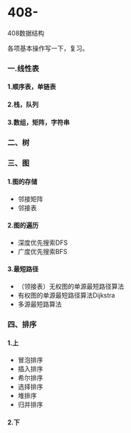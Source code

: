 # 408-

408数据结构

各项基本操作写一下，复习。

### 一.线性表

#### 1.顺序表，单链表

#### 2.栈，队列

#### 3.数组，矩阵，字符串

### 二、树

### 三、图

#### 1.图的存储

- 邻接矩阵
- 邻接表

#### 2.图的遍历

- 深度优先搜索DFS
- 广度优先搜索BFS

#### 3.最短路径

- （领接表）无权图的单源最短路径算法
- 有权图的单源最短路径算法Dijkstra
- 多源最短路算法

### 四、排序

#### 1.上

- 冒泡排序
- 插入排序
- 希尔排序
- 选择排序
- 堆排序
- 归并排序

#### 2.下
